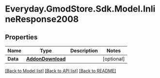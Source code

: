 # Everyday.GmodStore.Sdk.Model.InlineResponse2008
## Properties

Name | Type | Description | Notes
------------ | ------------- | ------------- | -------------
**Data** | [**AddonDownload**](AddonDownload.md) |  | [optional] 

[[Back to Model list]](../README.md#documentation-for-models) [[Back to API list]](../README.md#documentation-for-api-endpoints) [[Back to README]](../README.md)

